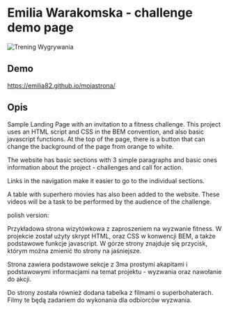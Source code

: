 # Emilia Warakomska - challenge demo page

![Trening Wygrywania](https://github.com/emilia82/mojastrona/blob/main/images/TreningWygrywania.png?raw=true)

## Demo

https://emilia82.github.io/mojastrona/

## Opis 

Sample Landing Page with an invitation to a fitness challenge.
This project uses an HTML script and CSS in the BEM convention, and
also basic javascript functions. At the top of the page, there is a
button that can change the background of the page from orange to white.

The website has basic sections with 3 simple paragraphs and basic ones
information about the project - challenges and call for action. 

Links in the navigation make it easier to go to the individual sections.

A table with superhero movies has also been added to the website.
These videos will be a task to be performed by the audience of the challenge.

polish version:

Przykładowa strona wizytówkowa z zaproszeniem na wyzwanie fitness. 
W projekcie został użyty skrypt HTML, oraz CSS w konwencji BEM, a 
także podstawowe funkcje javascript. W górze strony znajduje się
przycisk, którym można zmienić tło strony na jaśniejsze. 

Strona zawiera podstawowe sekcje z 3ma prostymi akapitami i podstawowymi
informacjami na temat projektu - wyzwania oraz nawołanie do akcji. 

Do strony została również dodana tabelka z filmami o superbohaterach.
Filmy te będą zadaniem do wykonania dla odbiorców wyzwania. 
